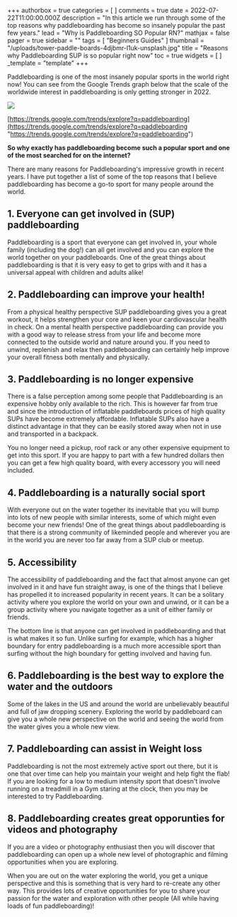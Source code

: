 +++
authorbox = true
categories = [ ]
comments = true
date = 2022-07-22T11:00:00.000Z
description = "In this article we run through some of the top reasons why paddleboarding has become so insanely popular the past few years."
lead = "Why is Paddleboarding SO Popular RN?"
mathjax = false
pager = true
sidebar = ""
tags = [ "Beginners Guides" ]
thumbnail = "/uploads/tower-paddle-boards-4djbmr-l1uk-unsplash.jpg"
title = "Reasons why Paddleboarding SUP is so popular right now"
toc = true
widgets = [ ]
_template = "template"
+++


Paddleboarding is one of the most insanely popular sports in the world right now!  You can see from the Google Trends graph below that the scale of the worldwide interest in paddleboarding is only getting stronger in 2022.

![](/uploads/paddleboarding-trends-popularity-worldwide.png)

[https://trends.google.com/trends/explore?q=paddleboarding](https://trends.google.com/trends/explore?q=paddleboarding "https://trends.google.com/trends/explore?q=paddleboarding")

**So why exactly has paddleboarding become such a popular sport and one of the most searched for on the internet?**

There are many reasons for Paddleboarding's impressive growth in recent years.  I have put together a list of some of the top reasons that I believe paddleboarding has become a go-to sport for many people around the world.

## 1. Everyone can get involved in (SUP) paddleboarding

Paddleboarding is a sport that everyone can get involved in, your whole family (including the dog!) can all get involved and you can explore the world together on your paddleboards. One of the great things about paddleboarding is that it is very easy to get to grips with and it has a universal appeal with children and adults alike!

## 2. Paddleboarding can improve your health! 

From a physical healthy perspective SUP paddleboarding gives you a great workout, it helps strengthen your core and keen your cardiovascular health in check.  On a mental health perspective paddleboarding can provide you with a good way to release stress from your life and become more connected to the outside world and nature around you.  If you need to unwind, replenish and relax then paddleboarding can certainly help improve your overall fitness both mentally and physically.

## 3. Paddleboarding is no longer expensive

There is a false perception among some people that Paddleboarding is an expensive hobby only available to the rich.  This is however far from true and since the introduction of inflatable paddleboards prices of high quality SUPs have become extremely affordable. Inflatable SUPs also have a distinct advantage in that they can be easily stored away when not in use and transported in a backpack.

You no longer need a pickup, roof rack or any other expensive equipment to get into this sport.  If you are happy to part with a few hundred dollars then you can get a few high quality board, with every accessory you will need included.

## 4. Paddleboarding is a naturally social sport

With everyone out on the water together its inevitable that you will bump into lots of new people with similar interests, some of which might even become your new friends!  One of the great things about paddleboarding is that there is a strong community of likeminded people and wherever you are in the world you are never too far away from a SUP club or meetup.

## 5. Accessibility 

The accessibility of paddleboarding and the fact that almost anyone can get involved in it and have fun straight away, is one of the things that I believe has propelled it to increased popularity in recent years.  It can be a solitary activity where you explore the world on your own and unwind, or it can be a group activity where you navigate together as a unit of either family or friends.  

The bottom line is that anyone can get involved in paddleboarding and that is what makes it so fun.  Unlike surfing for example, which has a higher boundary for entry paddleboarding is a much more accessible sport than surfing without the high boundary for getting involved and having fun.

## 6. Paddleboarding is the best way to explore the water and the outdoors

Some of the lakes in the US and around the world are unbelievably beautiful and full of jaw dropping scenery.  Exploring the world by paddleboard can give you a whole new perspective on the world and seeing the world from the water gives you a whole new view.

## 7. Paddleboarding can assist in Weight loss 

Paddleboarding is not the most extremely active sport out there, but it is one that over time can help you maintain your weight and help fight the flab!  If you are looking for a low to medium intensity sport that doesn't involve running on a treadmill in a Gym staring at the clock, then you may be interested to try Paddleboarding.

## 8. Paddleboarding creates great opporunties for videos and photography

If you are a video or photography enthusiast then you will discover that paddleboarding can open up a whole new level of photographic and filming opportunities when you are exploring.  

When you are out on the water exploring the world, you get a unique perspective and this is something that is very hard to re-create any other way.  This provides lots of creative opportunities for you to share your passion for the water and exploration with other people (All while having loads of fun paddleboarding)!
